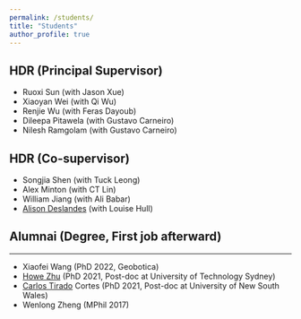 ```yaml
---
permalink: /students/
title: "Students"
author_profile: true
---
```


## HDR (Principal Supervisor)
- Ruoxi Sun (with Jason Xue)
- Xiaoyan Wei (with Qi Wu)
- Renjie Wu (with Feras Dayoub)
- Dileepa Pitawela (with Gustavo Carneiro)
- Nilesh Ramgolam (with Gustavo Carneiro)

## HDR (Co-supervisor)
- Songjia Shen (with Tuck Leong)
- Alex Minton (with CT Lin)
- William Jiang (with Ali Babar)
- [Alison Deslandes](https://www.linkedin.com/in/alison-deslandes-15142452/) (with Louise Hull)

## Alumnai (Degree, First job afterward)
---
- Xiaofei Wang (PhD 2022, Geobotica)
- [Howe Zhu](https://www.linkedin.com/in/howe-yuan-zhu/) (PhD 2021, Post-doc at University of Technology Sydney)
- [Carlos Tirado](https://research.unsw.edu.au/people/dr-carlos-tirado-cortes) Cortes (PhD 2021, Post-doc at University of New South Wales)
- Wenlong Zheng (MPhil 2017)
